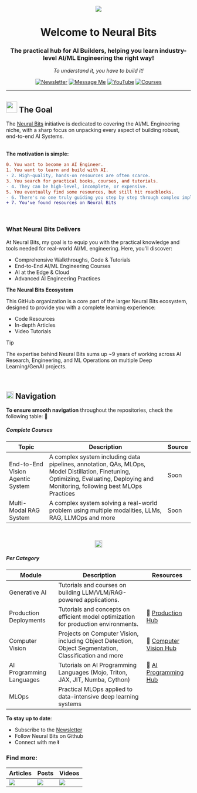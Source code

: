 <p align="center"><img src="https://raw.githubusercontent.com/neural-bits/.github/main/media/[Git][Blue][Banner][Center]-EmailHeader.png"></p>

<div align="center">
  <h1>Welcome to Neural Bits</h1>
  <h3>The practical hub for AI Builders, helping you learn industry-level AI/ML Engineering the right way!</h3>
  <p><i>To understand it, you have to build it!</i></p>
</div>

<div align="center">
  <a href="https://neuralbits.substack.com/"><img src="https://img.shields.io/static/v1?label&logo=substack&message=Newsletter&style=for-the-badge&color=gray" alt="Newsletter"></a>
  <a href="https://www.linkedin.com/in/arazvant/"><img src="https://img.shields.io/static/v1?label&logo=linkedin&message=LinkedIn&style=for-the-badge&color=blue" alt="Message Me"></a>
  <a href="https://www.youtube.com/@neuralaibits"><img src="https://img.shields.io/static/v1?label&logo=youtube&message=YouTube&style=for-the-badge&color=red" alt="YouTube"></a>
  <a href="https://neuralbits.substack.com/p/courses"><img src="https://img.shields.io/static/v1?label&logo=substack&message=Courses&style=for-the-badge&color=gray" alt="Courses"></a>
</div>
 
---

<h2><span><img src="https://raw.githubusercontent.com/FortAwesome/Font-Awesome/6.x/svgs/regular/handshake.svg" width="30px"/></span> The Goal </h2>

The [Neural Bits](https://neuralbits.substack.com) initiative is dedicated to covering the AI/ML Engineering niche, with a sharp focus on unpacking every aspect of building robust, end-to-end AI Systems.

</br> **The motivation is simple:**
```diff
0. You want to become an AI Engineer.
1. You want to learn and build with AI.
- 2. High-quality, hands-on resources are often scarce.
3. You search for practical books, courses, and tutorials.
- 4. They can be high-level, incomplete, or expensive.
5. You eventually find some resources, but still hit roadblocks.
- 6. There's no one truly guiding you step by step through complex implementations.
+ 7. You've found resources on Neural Bits
```
</br>

<h3> What Neural Bits Delivers </h3>
At Neural Bits, my goal is to equip you with the practical knowledge and tools needed for real-world AI/ML engineering. Here, you'll discover:

- Comprehensive Walkthroughs, Code & Tutorials
- End-to-End AI/ML Engineering Courses
- AI at the Edge & Cloud
- Advanced AI Engineering Practices

**The Neural Bits Ecosystem**

This GitHub organization is a core part of the larger Neural Bits ecosystem, designed to provide you with a complete learning experience:

- Code Resources
- In-depth Articles
- Video Tutorials

> [!TIP]
> The expertise behind Neural Bits sums up ~9 years of working across AI Research, Engineering, and ML Operations on multiple Deep Learning/GenAI projects.

</br>
<h2>
   <span><img src="https://raw.githubusercontent.com/FortAwesome/Font-Awesome/6.x/svgs/regular/bookmark.svg" width="20px"/> </span> Navigation
</h2>

**To ensure smooth navigation** throughout the repositories, check the following table: 🔽

##### Complete Courses

| Topic                    | Description                                                                                                                                                                         | Source |
| ------------------------ | ----------------------------------------------------------------------------------------------------------------------------------------------------------------------------------- | ------ |
| End-to-End Vision Agentic System | A complex system including data pipelines, annotation, QAs, MLOps, Model Distillation, Finetuning, Optimizing, Evaluating, Deploying and Monitoring, following best MLOps Practices | Soon   |
| Multi-Modal RAG System   | A complex system solving a real-world problem using multiple modalities, LLMs, RAG, LLMOps and more                                                                                 | Soon   |

<br/>
<p align="center">
    <span>
     <a href="https://neuralbits.substack.com/"><img src="https://raw.githubusercontent.com/neural-bits/.github/main/media/[ShortText][Banner].png" width="auto" height="20px"/></a>
    </span>
</p>


##### Per Category

| Module                   | Description                                                                                           | Resources                                                                       |
| ------------------------ | ----------------------------------------------------------------------------------------------------- | ------------------------------------------------------------------------------- |
| Generative AI            | Tutorials and courses on building LLM/VLM/RAG-powered applications.                                   |                                                                                 |
| Production Deployments   | Tutorials and concepts on efficient model optimization for production environments.                   | 🚀 [Production Hub](https://github.com/neural-bits/deep-learning-resources.git) |
| Computer Vision          | Projects on Computer Vision, including Object Detection, Object Segmentation, Classification and more | 🚀 [Computer Vision Hub](https://github.com/neural-bits/computer-vision-hub)    |
| AI Programming Languages | Tutorials on AI Programming Languages (Mojo, Triton, JAX, JIT, Numba, Cython)                         | 🚀 [AI Programming Hub](https://github.com/neural-bits/ai-programming-hub)      |
| MLOps                    | Practical MLOps applied to data-intensive deep learning systems                                       |                                                                                 |

**To stay up to date**:

- Subscribe to the [Newsletter](https://neuralbits.substack.com/)
- Follow Neural Bits on Github
- Connect with me ⏬

### Find more:
<div align="center">

|              Articles                                       |           Posts                                      |       Videos                                              |
| --------------------------------------------------- | ----------------------------------------------- | --------------------------------------------------- |
| [![](https://img.shields.io/static/v1?label&logo=substack&message=Newsletter&style=for-the-badge&color=black)](https://neuralbits.substack.com/) | [![](https://img.shields.io/static/v1?label&logo=linkedin&message=LinkedIn&style=for-the-badge&color=blue)](https://www.linkedin.com/in/arazvant/) | [![](https://img.shields.io/static/v1?label&logo=YouTube&message=Videos&style=for-the-badge&color=black)](https://www.youtube.com/@neuralaibits) |

</div>

